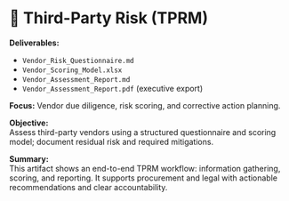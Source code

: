# 🤝 Third-Party Risk (TPRM)

**Deliverables:**
- `Vendor_Risk_Questionnaire.md`
- `Vendor_Scoring_Model.xlsx`
- `Vendor_Assessment_Report.md`
- `Vendor_Assessment_Report.pdf`  (executive export)

**Focus:** Vendor due diligence, risk scoring, and corrective action planning.

**Objective:**  
Assess third-party vendors using a structured questionnaire and scoring model; document residual risk and required mitigations.

**Summary:**  
This artifact shows an end-to-end TPRM workflow: information gathering, scoring, and reporting. It supports procurement and legal with actionable recommendations and clear accountability.
